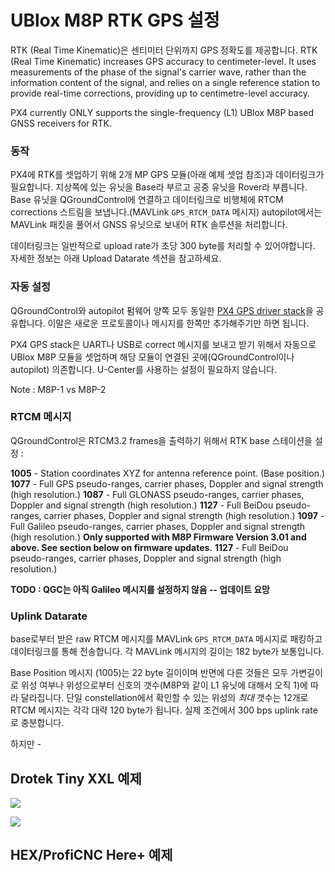 # UBlox M8P RTK GPS 설정

RTK (Real Time Kinematic)은 센티미터 단위까지 GPS 정확도를 제공합니다.
RTK (Real Time Kinematic) increases GPS accuracy to centimeter-level. It uses measurements of the phase of the signal's carrier wave, rather than the information content of the signal, and relies on a single reference station to provide real-time corrections, providing up to centimetre-level accuracy.

PX4 currently ONLY supports the single-frequency (L1) UBlox M8P based GNSS receivers for RTK.

### 동작

PX4에 RTK를 셋업하기 위해 2개 MP GPS 모듈(아래 예제 셋업 참조)과 데이터링크가 필요합니다. 지상쪽에 있는 유닛을 Base라 부르고 공중 유닛을 Rover라 부릅니다. Base 유닛을 QGroundControl에 연결하고 데이터링크로 비행체에 RTCM corrections 스트림을 보냅니다.(MAVLink `GPS_RTCM_DATA` 메시지) autopilot에서는 MAVLink 패킷을 풀어서 GNSS 유닛으로 보내어 RTK 솔루션을 처리합니다.

데이터링크는 일반적으로 upload rate가 초당 300 byte를 처리할 수 있어야합니다. 자세한 정보는 아래 Upload Datarate 섹션을 참고하세요.

### 자동 설정

QGroundControl와 autopilot 펌웨어 양쪽 모두 동일한 [PX4 GPS driver stack](https://github.com/PX4/GpsDrivers)을 공유합니다. 이말은 새로운 프로토콜이나 메시지를 한쪽만 추가해주기만 하면 됩니다.

PX4 GPS stack은 UART나 USB로 correct 메시지를 보내고 받기 위해서 자동으로 UBlox M8P 모듈을 셋업하며 해당 모듈이 연결된 곳에(QGroundControl이나 autopilot) 의존합니다. U-Center를 사용하는 설정이 필요하지 않습니다.

Note : M8P-1 vs M8P-2

### RTCM 메시지

QGroundControl은 RTCM3.2 frames을 출력하기 위해서 RTK base 스테이션을 설정 :

**1005** - Station coordinates XYZ for antenna reference point. (Base position.)
**1077** - Full GPS pseudo-ranges, carrier phases, Doppler and signal strength (high resolution.)
**1087** - Full GLONASS pseudo-ranges, carrier phases, Doppler and signal strength (high resolution.)
**1127** -  Full BeiDou pseudo-ranges, carrier phases, Doppler and signal strength (high resolution.)
**1097** - Full Galileo pseudo-ranges, carrier phases, Doppler and signal strength (high resolution.) **Only supported with M8P Firmware Version 3.01 and above. See section below on firmware updates.**
**1127** -  Full BeiDou pseudo-ranges, carrier phases, Doppler and signal strength (high resolution.)

**TODO : QGC는 아직 Galileo 메시지를 설정하지 않음 -- 업데이트 요망**

### Uplink Datarate

base로부터 받은 raw RTCM 메시지를 MAVLink `GPS_RTCM_DATA` 메시지로 패킹하고 데이터링크를 통해 전송합니다. 각 MAVLink 메시지의 길이는 182 byte가 보통입니다.

Base Position 메시지 (1005)는 22 byte 길이이며 반면에 다른 것들은 모두 가변길이로 위성 여부나 위성으로부터 신호의 갯수(M8P와 같이 L1 유닛에 대해서 오직 1)에 따라 달라집니다. 단일 constellation에서 확인할 수 있는 위성의 _최대_ 갯수는 12개로 RTCM 메시지는 각각 대략 120 byte가 됩니다. 실제 조건에서 300 bps uplink rate로 충분합니다.

하지만 -



## Drotek Tiny XXL 예제

![](../../assets/drotek_rtk_base.jpg)

![](../../assets/drotek_rtk_rover.jpg)

## HEX/ProfiCNC Here+ 예제
